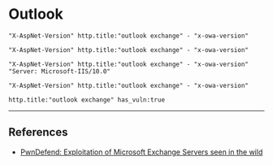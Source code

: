 # Outlook

```
"X-AspNet-Version" http.title:"outlook exchange" - "x-owa-version"

"X-AspNet-Version" http.title:"outlook exchange" - "x-owa-version"

"X-AspNet-Version" http.title:"outlook exchange" - "x-owa-version" "Server: Microsoft-IIS/10.0"

"X-AspNet-Version" http.title:"outlook exchange" - "x-owa-version"

http.title:"outlook exchange" has_vuln:true
```

---
## References

- [PwnDefend: Exploitation of Microsoft Exchange Servers seen in the wild](https://www.pwndefend.com/2022/09/30/exploitation-of-microsoft-exchange-servers-seen-in-the-wild/)